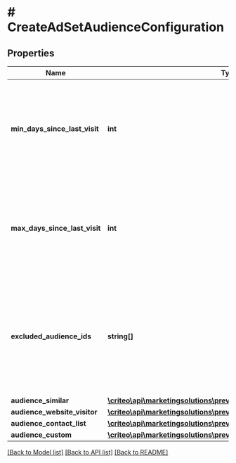 # # CreateAdSetAudienceConfiguration

## Properties

Name | Type | Description | Notes
------------ | ------------- | ------------- | -------------
**min_days_since_last_visit** | **int** | The minimum days since last visit on the advertiser web site for being part of this audience, if not null | [optional]
**max_days_since_last_visit** | **int** | The maximum days since last visit on the advertiser web site for being part of this audience, if not null | [optional]
**excluded_audience_ids** | **string[]** | The list of audience ids that define who CANNOT be targeted by the ad set. So far, only contact list are supported here | [optional]
**audience_similar** | [**\criteo\api\marketingsolutions\preview\Model\AudienceSimilar**](AudienceSimilar.md) |  | [optional]
**audience_website_visitor** | [**\criteo\api\marketingsolutions\preview\Model\AudienceWebsiteVisitor**](AudienceWebsiteVisitor.md) |  | [optional]
**audience_contact_list** | [**\criteo\api\marketingsolutions\preview\Model\AudienceContactList**](AudienceContactList.md) |  | [optional]
**audience_custom** | [**\criteo\api\marketingsolutions\preview\Model\AudienceCustom**](AudienceCustom.md) |  | [optional]

[[Back to Model list]](../../README.md#models) [[Back to API list]](../../README.md#endpoints) [[Back to README]](../../README.md)
